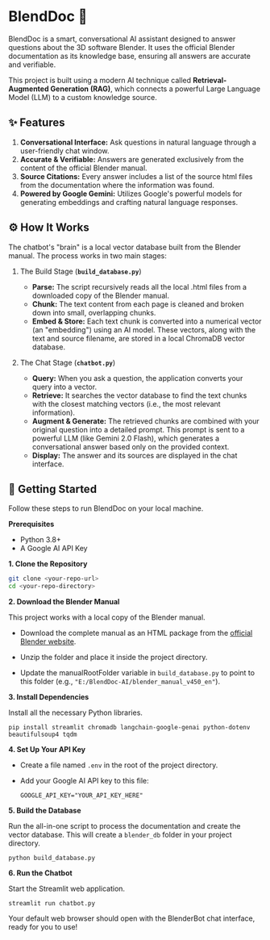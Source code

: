 # BlendDoc 🤖
BlendDoc is a smart, conversational AI assistant designed to answer questions about the 3D software Blender. It uses the official Blender documentation as its knowledge base, ensuring all answers are accurate and verifiable.

This project is built using a modern AI technique called **Retrieval-Augmented Generation (RAG)**, which connects a powerful Large Language Model (LLM) to a custom knowledge source.


## ✨ Features
1. **Conversational Interface:** Ask questions in natural language through a user-friendly chat window.
2. **Accurate & Verifiable:** Answers are generated exclusively from the content of the official Blender manual.
3. **Source Citations:** Every answer includes a list of the source html files from the documentation where the information was found.
4. **Powered by Google Gemini:** Utilizes Google's powerful models for generating embeddings and crafting natural language responses.


## ⚙️ How It Works
The chatbot's "brain" is a local vector database built from the Blender manual. The process works in two main stages:

1. The Build Stage (**`build_database.py`**)
    - **Parse:** The script recursively reads all the local .html files from a downloaded copy of the Blender manual.
    - **Chunk:** The text content from each page is cleaned and broken down into small, overlapping chunks.
    - **Embed & Store:** Each text chunk is converted into a numerical vector (an "embedding") using an AI model. These vectors, along with the text and source filename, are stored in a local ChromaDB vector database.

2. The Chat Stage (**`chatbot.py`**)
    - **Query:** When you ask a question, the application converts your query into a vector.
    - **Retrieve:** It searches the vector database to find the text chunks with the closest matching vectors (i.e., the most relevant information).
    - **Augment & Generate:** The retrieved chunks are combined with your original question into a detailed prompt. This prompt is sent to a powerful LLM (like Gemini 2.0 Flash), which generates a conversational answer based only on the provided context.
    - **Display:** The answer and its sources are displayed in the chat interface.

## 🚀 Getting Started
Follow these steps to run BlendDoc on your local machine.

**Prerequisites**
- Python 3.8+
- A Google AI API Key

**1. Clone the Repository**
```bash
git clone <your-repo-url>
cd <your-repo-directory>
```
**2. Download the Blender Manual**

This project works with a local copy of the Blender manual.

- Download the complete manual as an HTML package from the [official Blender website](https://docs.blender.org/manual/en/latest/).

- Unzip the folder and place it inside the project directory.

- Update the manualRootFolder variable in `build_database.py` to point to this folder (e.g., `"E:/BlendDoc-AI/blender_manual_v450_en"`).

**3. Install Dependencies**

Install all the necessary Python libraries.

`pip install streamlit chromadb langchain-google-genai python-dotenv beautifulsoup4 tqdm`

**4. Set Up Your API Key**

- Create a file named `.env` in the root of the project directory.

- Add your Google AI API key to this file:

    `GOOGLE_API_KEY="YOUR_API_KEY_HERE"`

**5. Build the Database**

Run the all-in-one script to process the documentation and create the vector database. This will create a `blender_db` folder in your project directory.

`python build_database.py`

**6. Run the Chatbot**

Start the Streamlit web application.

`streamlit run chatbot.py`

Your default web browser should open with the BlenderBot chat interface, ready for you to use!
